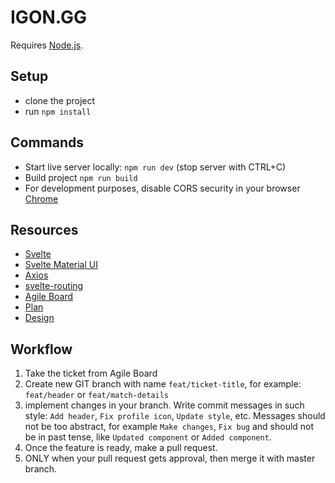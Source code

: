 # IGON.GG
Requires [Node.js](https://nodejs.org/en/).

## Setup
* clone the project
* run `npm install`

## Commands
* Start live server locally: `npm run dev` (stop server with CTRL+C)
* Build project `npm run build`
* For development purposes, disable CORS security in your browser [Chrome](https://alfilatov.com/posts/run-chrome-without-cors)

## Resources
* [Svelte](https://svelte.dev/)
* [Svelte Material UI](https://sveltematerialui.com/)
* [Axios](https://www.npmjs.com/package/axios)
* [svelte-routing](https://www.npmjs.com/package/svelte-routing)
* [Agile Board](https://github.com/GVabal/iron-gg-fe/projects/1)
* [Plan](https://lucid.app/lucidspark/47b85466-5205-47e4-9ab8-1d43a0ba24b7/edit?beaconFlowId=3B743CE323A91D86#?folder_id=home&browser=icon)
* [Design](https://www.figma.com/file/HTGFB5UQ0D4pHjBrxn6swM/IRON.GG)

## Workflow
1. Take the ticket from Agile Board
2. Create new GIT branch with name `feat/ticket-title`, for example: `feat/header` or `feat/match-details`
3. implement changes in your branch. Write commit messages in such style: `Add header`, `Fix profile icon`, `Update style`, etc. Messages should not be too abstract, for example `Make changes`, `Fix bug` and should not be in past tense, like `Updated component` or `Added component`.
4. Once the feature is ready, make a pull request.
5. ONLY when your pull request gets approval, then merge it with master branch.
